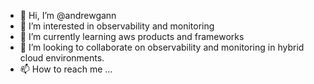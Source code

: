 - 👋 Hi, I’m @andrewgann
- 👀 I’m interested in observability and monitoring
- 🌱 I’m currently learning aws products and frameworks
- 💞️ I’m looking to collaborate on observability and monitoring in hybrid cloud environments.
- 📫 How to reach me ...

<!---
andrewgann/andrewgann is a ✨ special ✨ repository because its `README.md` (this file) appears on your GitHub profile.
You can click the Preview link to take a look at your changes.
--->
